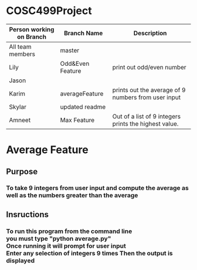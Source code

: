 # COSC499Project
Person working on Branch | Branch Name | Description
------------ | -------------  | ------------- 
All team members | master |
Lily | Odd&Even Feature | print out odd/even number
Jason |
Karim | averageFeature | prints out the average of 9 numbers from user input
Skylar | updated readme
Amneet | Max Feature | Out of a list of 9 integers prints the highest value.

# Average Feature
## Purpose
### To take 9 integers from user input and compute the average as well as the numbers greater than the average
## Insructions
### To run this program from the command line <br> you must type "python average.py" <br> Once running it will prompt for user input <br> Enter any selection of integers 9 times Then the output is displayed